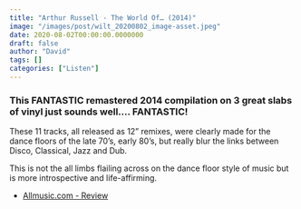 ```yaml
---
title: "Arthur Russell - The World Of… (2014)"
image: "/images/post/wilt_20200802_image-asset.jpeg"
date: 2020-08-02T00:00:00.0000000
draft: false
author: "David"
tags: []
categories: ["Listen"]
---
```

### This FANTASTIC remastered 2014 compilation on 3 great slabs of vinyl just sounds well…. FANTASTIC!   
  
These 11 tracks, all released as 12” remixes, were clearly made for the dance floors of the late 70’s, early 80’s, but really blur the links between Disco, Classical, Jazz and Dub.   
  
This is not the all limbs flailing across on the dance floor style of music but is more introspective and life-affirming.   

-  [Allmusic.com - Review](https://www.allmusic.com/album/the-world-of-arthur-russell-mw0002111077)
